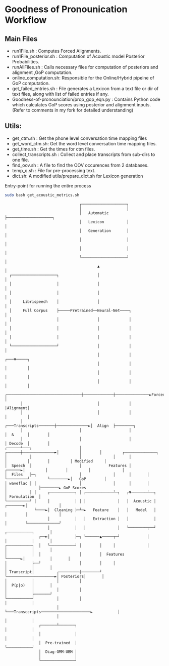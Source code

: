
# Goodness of Pronounication Workflow

## Main Files
- run1File.sh : Computes Forced Alignments.
- run1File_posterior.sh : Computation of Acoustic model Posterior Probabilities.
- runAllFiles.sh : Calls necessary files for computation of posteriors and alignment ,GoP computation.
- online_computation.sh: Responsible for the Online/Hybrid pipelne of GoP computation.
- get_failed_entries.sh : File generates a Lexicon from a text file or dir of text files, along with list of failed entries if any.
- Goodness-of-pronounciation/prop_gop_eqn.py : Contains Python code which calculates GoP scores using posterior and alignment inputs. (Refer to comments in my fork for detailed understanding)

## Utils:

- get_ctm.sh : Get the phone level conversation time mapping files
- get_word_ctm.sh: Get the word level conversation time mapping files.
- get_time.sh : Get the times for ctm files. 
- collect_transcripts.sh : Collect and place transcripts from sub-dirs to one file.
- find_oov.sh : A file to find the OOV occurences from 2 databases.
- temp_q.sh : File for pre-processing text.
- dict.sh: A modified utils/prepare_dict.sh for Lexicon generation

Entry-point for running the entire process
```bash
sudo bash get_acoustic_metrics.sh
```

```
                                 ┌────────────────────┐
                                 │                    │
                                 │   Automatic        ├────────────────────┐
                                 │   Lexicon          │                    │
                                 │   Generation       │                    │
                                 │                    │                    │
                                 │                    │                    │
                                 └────────────────────┘                    │
                                         ▲                                 │
  ┌────────────────────┐                 │                                 │
  │                    │                 │                                 │
  │                    │                 │                                 │
  │     Librispeech    │                 │                                 │
  │     Full Corpus    ├─────Pretrained──Neural-Net────┐                   │
  │                    │                 │             │                   │
  │                    │                 │             │                   │
  │                    │                 │             │                   │
  └────────────────────┘                 │             │                   │
                                         │             │               ┌───▼─────┐
                                         │             │               │         │
                                         │             │               │         │
                                         │             │               │         │
       ┌─────────────────────────────────┼─────────────┼───────────────►Forced   │
       │                                 │             │               │Alignment│
       │                                 │             │               │         │
       │                         ┌───Transcripts───────┼──────────────►│  Align  ├────────┐
       │                         │                     │               │  &      │        │
       │                         │                     │               │ Decode  │        │
┌──────┴───┐                     │              ┌──────┼──────────────►│         │        │         ┌──────────────┐
│          │                     │              │      │               │         │        │         │ Modified     │
│  Speech  │                     │            Features │       ┌──────►│         │        │         │              │
│  Files   ├─┐                   │              │      │       │       └─────────┘        └────────►│   GoP        │
│ waveflac │ │                   │              │      │       │                                    │              ├────────► GoP Scores
│          │ │     ┌───────────┐ │ ┌────────────┴─┐   ┌▼───────┴──┐                                 │ Formulation  │
└──────────┘ │     │           │ │ │              │   │  Acoustic │                        ┌───────►│              │
             └────►│  Cleaning ├─┴─►   Feature    │   │   Model   │                        │        │              │
                   │           │   │   Extraction │   │           │                        │        └──────────────┘
                   │           │   │              │   └────────┬──┘    ┌───────────┐       │
               ┌──►│           ├─┐ └──────▲─────┬─┘            │       │           │       │
┌───────────┐  │   └───────────┘ │        │     │              │       │           │       │
│           │  │                 │        │  Features          └──────►│           │       │
│           ├──┘                 │        │     │                      │           │       │
│ Transcript│          ┌─────────┼────────┘     └─────────────────────►│ Posteriors│       │
│           │          │         │                                     │  P(p|o)   │       │
│           │          │         │                                     │           ├───────┘
└───────────┘          │         │                                     │           │
                       │         └───Transccripts──────────────────────►           │
                       │                                               │           │
               ┌───────┴───────┐                                       │           │
               │               │                                       │           │
               │  Pre-trained  │                                       └───────────┘
               │  Diag-GMM-UBM │
               │               │
               └───────────────┘
```

